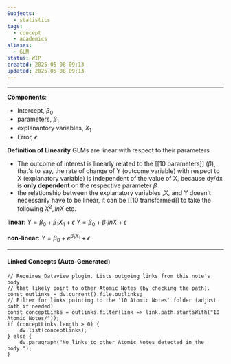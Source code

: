 ```yaml
---
Subjects:
  - statistics
tags:
  - concept
  - academics
aliases:
  - GLM
status: WIP
created: 2025-05-08 09:13
updated: 2025-05-08 09:13
---
```

---
**Components**:
- Intercept, $\beta_0$
- parameters, $\beta_1$
- explanantory variables, $X_1$
- Error, $\epsilon$


**Definition of Linearity**
GLMs are linear with respect to their parameters

- The outcome of interest is linearly related to the [[10 parameters]] ($\beta$), that's to say, the rate of change of Y (outcome variable) with respect to X (explanatory variable) is independent of the value of X, because dy/dx is **only dependent** on the respective parameter $\beta$
- the relationship between the explanatory variables ,X, and Y doesn't necessarily have to be linear, it can be [[10 transformed]] to take the following $X^2, lnX$ etc.

**linear**:
$Y = \beta_0 + \beta_1X_1 + \epsilon$
$Y = \beta_0 + \beta_1lnX + \epsilon$

**non-linear**:
$Y = \beta_0 + e^{\beta_1X_1} + \epsilon$






---
#### Linked Concepts (Auto-Generated)
```dataviewjs
// Requires Dataview plugin. Lists outgoing links from this note's body
// that likely point to other Atomic Notes (by checking the path).
const outlinks = dv.current().file.outlinks;
// Filter for links pointing to the '10 Atomic Notes' folder (adjust path if needed)
const conceptLinks = outlinks.filter(link => link.path.startsWith("10 Atomic Notes/"));
if (conceptLinks.length > 0) {
    dv.list(conceptLinks);
} else {
    dv.paragraph("No links to other Atomic Notes detected in the body.");
}
```



